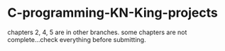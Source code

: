 # C-programming-KN-King-projects
chapters 2, 4, 5 are in other branches.
some chapters are not complete...check everything before submitting.
